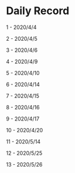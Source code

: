 # Daily Record

1 - 2020/4/4

2 - 2020/4/5

3 - 2020/4/6

4 - 2020/4/9

5 - 2020/4/10

6 - 2020/4/14

7 - 2020/4/15

8 - 2020/4/16

9 - 2020/4/17

10 - 2020/4/20

11 - 2020/5/14

12 - 2020/5/25

13 - 2020/5/26